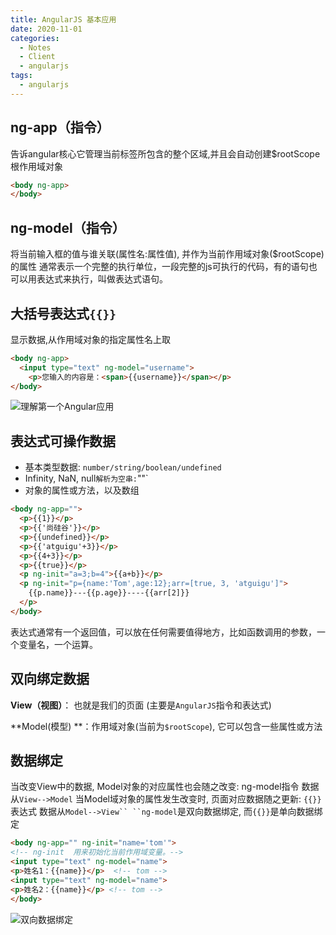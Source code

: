 ```yaml
---
title: AngularJS 基本应用
date: 2020-11-01
categories:
  - Notes
  - Client
  - angularjs
tags:
  - angularjs
---
```


## ng-app（指令）

告诉angular核心它管理当前标签所包含的整个区域,并且会自动创建$rootScope根作用域对象

~~~html
<body ng-app>
</body>
~~~

## ng-model（指令）

将当前输入框的值与谁关联(属性名:属性值), 并作为当前作用域对象($rootScope)的属性
通常表示一个完整的执行单位，一段完整的js可执行的代码，有的语句也可以用表达式来执行，叫做表达式语句。

<!-- more -->

## 大括号表达式`{{}}`

显示数据,从作用域对象的指定属性名上取

~~~html
<body ng-app>
  <input type="text" ng-model="username">
	<p>您输入的内容是：<span>{{username}}</span></p>
</body>
~~~

![理解第一个Angular应用](images/angularJS/oneAngular.png)

## 表达式可操作数据

- 基本类型数据: `number/string/boolean/undefined`
- Infinity, NaN, null` 解析为空串: `""`
- 对象的属性或方法，以及数组

~~~html
<body ng-app="">
  <p>{{1}}</p>
  <p>{{'尚硅谷'}}</p>
  <p>{{undefined}}</p>
  <p>{{'atguigu'+3}}</p>
  <p>{{4+3}}</p>
  <p>{{true}}</p>
  <p ng-init="a=3;b=4">{{a+b}}</p>
  <p ng-init="p={name:'Tom',age:12};arr=[true, 3, 'atguigu']">
    {{p.name}}---{{p.age}}----{{arr[2]}}
  </p>
</body>
~~~

表达式通常有一个返回值，可以放在任何需要值得地方，比如函数调用的参数，一个变量名，一个运算。

## 双向绑定数据

**View（视图）**： 也就是我们的页面 (主要是`AngularJS`指令和表达式)

**Model(模型) **：作用域对象(当前为`$rootScope`), 它可以包含一些属性或方法

## 数据绑定

当改变View中的数据, Model对象的对应属性也会随之改变:  ng-model指令  数据从`View-->Model`
当Model域对象的属性发生改变时, 页面对应数据随之更新:  `{{}}`表达式  数据从`Model-->View``
``ng-model`是双向数据绑定, 而`{{}}`是单向数据绑定

~~~html
<body ng-app="" ng-init="name='tom'">
<!-- ng-init  用来初始化当前作用域变量。-->
<input type="text" ng-model="name">
<p>姓名1：{{name}}</p>  <!-- tom -->
<input type="text" ng-model="name">
<p>姓名2：{{name}}</p>	<!-- tom -->
</body>
~~~

![双向数据绑定](images/angularJS/binding.png)
